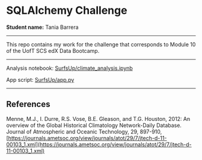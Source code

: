 # SQLAlchemy Challenge

**Student name:** Tania Barrera

---

This repo contains my work for the challenge that corresponds to Module 10 of the UofT SCS edX Data Bootcamp.

---

Analysis notebook: [SurfsUp/climate_analysis.ipynb](SurfsUp/climate_analysis.ipynb)

App script: [SurfsUp/app.py](SurfsUp/app.py)

---

## References

Menne, M.J., I. Durre, R.S. Vose, B.E. Gleason, and T.G. Houston, 2012: An overview of the Global Historical Climatology Network-Daily Database. Journal of Atmospheric and Oceanic Technology, 29, 897-910, [https://journals.ametsoc.org/view/journals/atot/29/7/jtech-d-11-00103_1.xml](https://journals.ametsoc.org/view/journals/atot/29/7/jtech-d-11-00103_1.xml)
